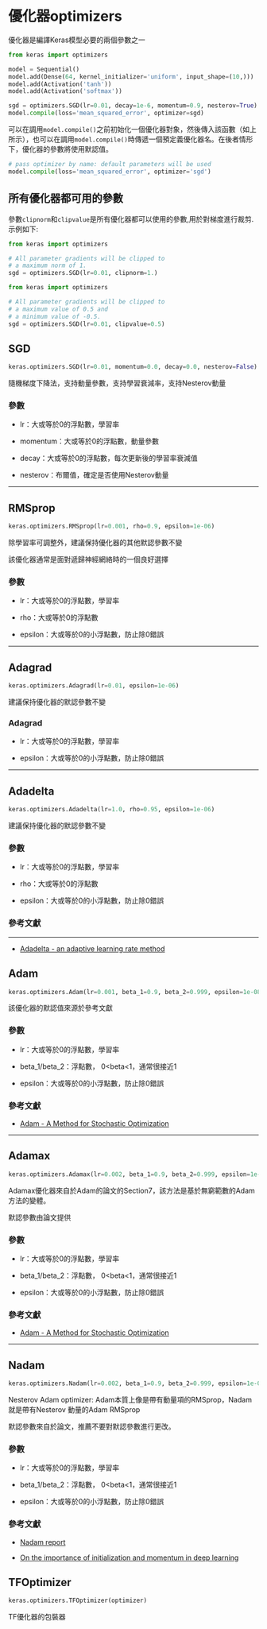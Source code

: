 # 優化器optimizers

優化器是編譯Keras模型必要的兩個參數之一
```python
from keras import optimizers

model = Sequential()
model.add(Dense(64, kernel_initializer='uniform', input_shape=(10,)))
model.add(Activation('tanh'))
model.add(Activation('softmax'))

sgd = optimizers.SGD(lr=0.01, decay=1e-6, momentum=0.9, nesterov=True)
model.compile(loss='mean_squared_error', optimizer=sgd)
```

可以在調用```model.compile()```之前初始化一個優化器對象，然後傳入該函數（如上所示），也可以在調用```model.compile()```時傳遞一個預定義優化器名。在後者情形下，優化器的參數將使用默認值。
```python
# pass optimizer by name: default parameters will be used
model.compile(loss='mean_squared_error', optimizer='sgd')
```
## 所有優化器都可用的參數
參數```clipnorm```和```clipvalue```是所有優化器都可以使用的參數,用於對梯度進行裁剪.示例如下:
```python
from keras import optimizers

# All parameter gradients will be clipped to
# a maximum norm of 1.
sgd = optimizers.SGD(lr=0.01, clipnorm=1.)
```
```python
from keras import optimizers

# All parameter gradients will be clipped to
# a maximum value of 0.5 and
# a minimum value of -0.5.
sgd = optimizers.SGD(lr=0.01, clipvalue=0.5)
```

## SGD
```python
keras.optimizers.SGD(lr=0.01, momentum=0.0, decay=0.0, nesterov=False)
```
隨機梯度下降法，支持動量參數，支持學習衰減率，支持Nesterov動量

### 參數

* lr：大或等於0的浮點數，學習率

* momentum：大或等於0的浮點數，動量參數

* decay：大或等於0的浮點數，每次更新後的學習率衰減值

* nesterov：布爾值，確定是否使用Nesterov動量

***

## RMSprop
```python
keras.optimizers.RMSprop(lr=0.001, rho=0.9, epsilon=1e-06)
```
除學習率可調整外，建議保持優化器的其他默認參數不變

該優化器通常是面對遞歸神經網絡時的一個良好選擇

### 參數

* lr：大或等於0的浮點數，學習率

* rho：大或等於0的浮點數

* epsilon：大或等於0的小浮點數，防止除0錯誤

***

## Adagrad
```python
keras.optimizers.Adagrad(lr=0.01, epsilon=1e-06)
```
建議保持優化器的默認參數不變

### Adagrad

* lr：大或等於0的浮點數，學習率

* epsilon：大或等於0的小浮點數，防止除0錯誤

***

## Adadelta
```python
keras.optimizers.Adadelta(lr=1.0, rho=0.95, epsilon=1e-06)
```
建議保持優化器的默認參數不變

### 參數

* lr：大或等於0的浮點數，學習率

* rho：大或等於0的浮點數

* epsilon：大或等於0的小浮點數，防止除0錯誤

### 參考文獻

***

* [Adadelta - an adaptive learning rate method](http://arxiv.org/abs/1212.5701)

## Adam
```python
keras.optimizers.Adam(lr=0.001, beta_1=0.9, beta_2=0.999, epsilon=1e-08)
```

該優化器的默認值來源於參考文獻

### 參數

* lr：大或等於0的浮點數，學習率

* beta_1/beta_2：浮點數， 0<beta<1，通常很接近1

* epsilon：大或等於0的小浮點數，防止除0錯誤

### 參考文獻

* [Adam - A Method for Stochastic Optimization](http://arxiv.org/abs/1412.6980v8)

***

## Adamax
```python
keras.optimizers.Adamax(lr=0.002, beta_1=0.9, beta_2=0.999, epsilon=1e-08)
```

Adamax優化器來自於Adam的論文的Section7，該方法是基於無窮範數的Adam方法的變體。

默認參數由論文提供

### 參數

* lr：大或等於0的浮點數，學習率

* beta_1/beta_2：浮點數， 0<beta<1，通常很接近1

* epsilon：大或等於0的小浮點數，防止除0錯誤

### 參考文獻

* [Adam - A Method for Stochastic Optimization](http://arxiv.org/abs/1412.6980v8)

***

## Nadam

```python
keras.optimizers.Nadam(lr=0.002, beta_1=0.9, beta_2=0.999, epsilon=1e-08, schedule_decay=0.004)
```

Nesterov Adam optimizer: Adam本質上像是帶有動量項的RMSprop，Nadam就是帶有Nesterov 動量的Adam RMSprop

默認參數來自於論文，推薦不要對默認參數進行更改。

### 參數

* lr：大或等於0的浮點數，學習率

* beta_1/beta_2：浮點數， 0<beta<1，通常很接近1

* epsilon：大或等於0的小浮點數，防止除0錯誤

### 參考文獻

* [Nadam report](http://cs229.stanford.edu/proj2015/054_report.pdf)

* [On the importance of initialization and momentum in deep learning](http://www.cs.toronto.edu/~fritz/absps/momentum.pdf)

## TFOptimizer
```python
keras.optimizers.TFOptimizer(optimizer)
```
TF優化器的包裝器